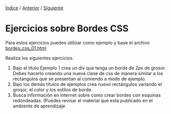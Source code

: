 [Índice](../readme.md) / [Anterior](../readme.md) / [Siguiente](../ejemplos/bordes_css_01.md)

# Ejercicios sobre Bordes CSS

Para estos ejercicios puedes utilizar como ejemplo y base el archivo [bordes_css_01.html](../bordes/bordes_css_01.html)

Realiza los siguientes ejercicios.


1. Bajo el título Ejemplo 1 crea un div que tenga un borde  de 2px de grosor. Debes hacerlo creando una nueva clase de css de manera similar a los rectángulos que se presentan al comiendo a modo de ejemplo.
2. Bajo los demás títulos de ejemplos crea nuevo rectángulos variando el grosor, el color y los estilos de borde.
3. Busca información en Internet sobre como crear bordes con esquinas redondeadas. (Puedes revisar el material que esta publicado en el ambiente de aprendizaje 